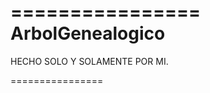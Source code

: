 ================
ArbolGenealogico
================

HECHO SOLO Y SOLAMENTE POR MI.

================
